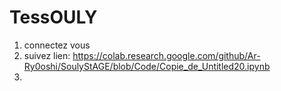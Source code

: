 # TessOULY

1) connectez vous
2) suivez lien: https://colab.research.google.com/github/Ar-Ry0oshi/SoulyStAGE/blob/Code/Copie_de_Untitled20.ipynb
3) 
